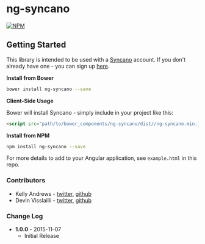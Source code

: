 # ng-syncano

[![NPM](https://img.shields.io/npm/v/syncano.svg)](https://www.npmjs.com/package/ng-syncano)

## Getting Started
This library is intended to be used with a [Syncano](http://www.syncano.io/) account. If you don't already have one - you can sign up [here](https://dashboard.syncano.io/?utm_source=ng-syncano&utm_medium=readme&utm_campaign=github).

**Install from Bower**

```bash
bower install ng-syncano --save
```

**Client-Side Usage**

Bower will install Syncano - simply include in your project like this:

```html
<script src="path/to/bower_components/ng-syncano/dist//ng-syncano.min.js"></script>
```

**Install from NPM**

```bash
npm install ng-syncano --save
```

For more details to add to your Angular application, see `example.html` in this repo.

### Contributors

* Kelly Andrews  - [twitter](https://twitter.com/kellyjandrews), [github](https://github.com/kellyjandrews)
* Devin Visslailli - [twitter](https://twitter.com/devintyler9), [github](https://github.com/devintyler)

### Change Log
* **1.0.0** - 2015-11-07
    * Initial Release
